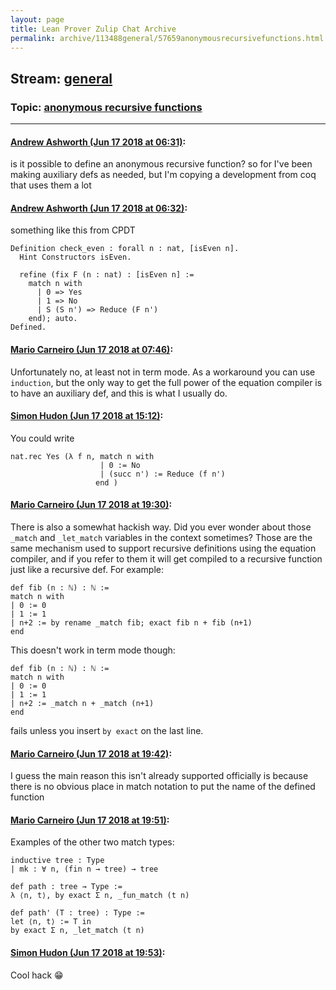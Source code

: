 ```yaml
---
layout: page
title: Lean Prover Zulip Chat Archive 
permalink: archive/113488general/57659anonymousrecursivefunctions.html
---
```


## Stream: [general](index.html)
### Topic: [anonymous recursive functions](57659anonymousrecursivefunctions.html)

---

#### [Andrew Ashworth (Jun 17 2018 at 06:31)](https://leanprover.zulipchat.com/#narrow/stream/113488-general/topic/anonymous%20recursive%20functions/near/128191984):
is it possible to define an anonymous recursive function? so for I've been making auxiliary defs as needed, but I'm copying a development from coq that uses them a lot

#### [Andrew Ashworth (Jun 17 2018 at 06:32)](https://leanprover.zulipchat.com/#narrow/stream/113488-general/topic/anonymous%20recursive%20functions/near/128192028):
something like this from CPDT
```coq
Definition check_even : forall n : nat, [isEven n].
  Hint Constructors isEven.

  refine (fix F (n : nat) : [isEven n] :=
    match n with
      | 0 => Yes
      | 1 => No
      | S (S n') => Reduce (F n')
    end); auto.
Defined.
```

#### [Mario Carneiro (Jun 17 2018 at 07:46)](https://leanprover.zulipchat.com/#narrow/stream/113488-general/topic/anonymous%20recursive%20functions/near/128193830):
Unfortunately no, at least not in term mode. As a workaround you can use `induction`,  but the only way to get the full power of the equation compiler is to have an auxiliary def, and this is what I usually do.

#### [Simon Hudon (Jun 17 2018 at 15:12)](https://leanprover.zulipchat.com/#narrow/stream/113488-general/topic/anonymous%20recursive%20functions/near/128204616):
You could write 

```lean
nat.rec Yes (λ f n, match n with 
                    | 0 := No
                    | (succ n') := Reduce (f n')
                   end )
```

#### [Mario Carneiro (Jun 17 2018 at 19:30)](https://leanprover.zulipchat.com/#narrow/stream/113488-general/topic/anonymous%20recursive%20functions/near/128211341):
There is also a somewhat hackish way. Did you ever wonder about those `_match` and `_let_match` variables in the context sometimes? Those are the same mechanism used to support recursive definitions using the equation compiler, and if you refer to them it will get compiled to a recursive function just like a recursive def. For example:
```
def fib (n : ℕ) : ℕ :=
match n with
| 0 := 0
| 1 := 1
| n+2 := by rename _match fib; exact fib n + fib (n+1)
end
```
This doesn't work in term mode though:
```
def fib (n : ℕ) : ℕ :=
match n with
| 0 := 0
| 1 := 1
| n+2 := _match n + _match (n+1)
end
```
fails unless you insert `by exact` on the last line.

#### [Mario Carneiro (Jun 17 2018 at 19:42)](https://leanprover.zulipchat.com/#narrow/stream/113488-general/topic/anonymous%20recursive%20functions/near/128211656):
I guess the main reason this isn't already supported officially is because there is no obvious place in match notation to put the name of the defined function

#### [Mario Carneiro (Jun 17 2018 at 19:51)](https://leanprover.zulipchat.com/#narrow/stream/113488-general/topic/anonymous%20recursive%20functions/near/128211859):
Examples of the other two match types:
```
inductive tree : Type
| mk : ∀ n, (fin n → tree) → tree

def path : tree → Type :=
λ ⟨n, t⟩, by exact Σ n, _fun_match (t n)

def path' (T : tree) : Type :=
let ⟨n, t⟩ := T in
by exact Σ n, _let_match (t n)
```

#### [Simon Hudon (Jun 17 2018 at 19:53)](https://leanprover.zulipchat.com/#narrow/stream/113488-general/topic/anonymous%20recursive%20functions/near/128211909):
Cool hack :grin:

